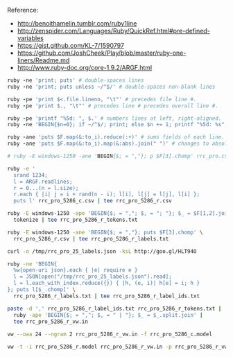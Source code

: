 Reference:
* http://benoithamelin.tumblr.com/ruby1line
* http://zenspider.com/Languages/Ruby/QuickRef.html#pre-defined-variables
* https://gist.github.com/KL-7/1590797
* https://github.com/JoshCheek/Play/blob/master/ruby-one-liners/Readme.md
* http://www.ruby-doc.org/core-1.9.2/ARGF.html

```ruby
ruby -ne 'print; puts' # double-spaces lines
ruby -ne 'print; puts unless ~/^$/' # double-spaces non-blank lines

ruby -pe 'print $<.file.lineno, "\t"' # precedes file line #.
ruby -pe 'print $., "\t"' # precedes line # precedes overall line #.

ruby -pe 'printf "%5d: ", $.' # numbers lines at left, right-aligned.
ruby -ne 'BEGIN{$n=0}; if ~/^$/; print; else $n += 1; printf "%5d: %s", $n, $_; end' # numbers non-blank lines.

ruby -ane 'puts $F.map(&:to_i).reduce(:+)' # sums fields of each line.
ruby -ane 'puts $F.map(&:to_i).map(&:abs).join(" ")' # changes to absolute values.

```

```bash
# ruby -E windows-1250 -ane 'BEGIN{$; = ","}; p $F[3].chomp' rrc_pro.csv | sort -f | uniq | tee rrc_pro_labels.json

ruby -e '
  srand 1234;
  l = ARGF.readlines; 
  r = 0...(n = l.size);
  r.each { |i| j = i + rand(n - i); l[i], l[j] = l[j], l[i] };
  puts l' rrc_pro_5286_c.csv | tee rrc_pro_5286_r.csv

ruby -E windows-1250 -ape 'BEGIN{$; = ","; $, = "; "}; $_ = $F[1,2].join' rrc_pro_5286_r.csv |
  tokenize | tee rrc_pro_5286_r_tokens.txt

ruby -E windows-1250 -ane 'BEGIN{$; = ","}; puts $F[3].chomp' \
  rrc_pro_5286_r.csv | tee rrc_pro_5286_r_labels.txt

curl -o /tmp/rrc_pro_25_labels.json -ksL http://goo.gl/HLT94O

ruby -ne 'BEGIN{
  %w{open-uri json}.each { |e| require e }
  l = JSON[open("/tmp/rrc_pro_25_labels.json").read];
  l = l.each_with_index.reduce({}) { |h, (e, i)| h[e] = i; h }
}; puts l[$_.chomp]' \
  rrc_pro_5286_r_labels.txt | tee rrc_pro_5286_r_label_ids.txt

paste -d ',' rrc_pro_5286_r_label_ids.txt rrc_pro_5286_r_tokens.txt |
  ruby -ape 'BEGIN{$; = ","; $, = " | "}; $_ = $_.split.join' |
  tee rrc_pro_5286_r_vw.in
  
vw --oaa 24 --ngram 2 rrc_pro_5286_r_vw.in -f rrc_pro_5286_c.model

vw -t -i rrc_pro_5286_r.model rrc_pro_5286_r_vw.in -p rrc_pro_5286_r_vw.out
```
